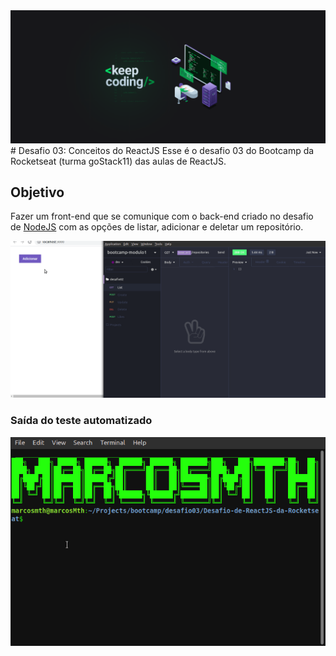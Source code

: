 <img src="background.png">
# Desafio 03: Conceitos do ReactJS
Esse é o desafio 03 do Bootcamp da Rocketseat (turma goStack11) das aulas de ReactJS.
<h2>Objetivo</h2>
<p>Fazer um front-end que se comunique com o back-end criado no desafio de <a href="https://github.com/MarcosMthJr/Desafio-02-Conceitos-do-Node.js">NodeJS</a> com as opções de listar, adicionar e deletar um repositório.</p>
<img src="demo.gif">

<h3>Saída do teste automatizado</h3>
<img src="test.gif">
